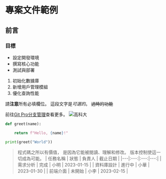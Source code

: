 # 專案文件範例
## 前言
### 目標

- 設定開發環境
- 撰寫核心功能
- 測試與部署

1. 初始化數據庫
2. 新增用戶管理模組
3. 優化查詢性能

請**注意**所有必填欄位。
這段文字是*可選的*。
~~過時的功能~~

前往[Git Pro分支管理](https://www.progit.cn/chapter_3_branch/git.html)查看更多。
![高科大](nkust.jpg)

```python
def greet(name):

    return f"Hello, {name}!"

print(greet("World"))

```
> 程式碼之所以有價值， 是因為它能被閱讀、理解和修改。 版本控制使這一切成為可能。
 | 任務名稱 | 狀態 | 負責人 | 截止日期 | |---|:---:|:---:|---:| | 需求分析 | 完成 | 小明 | 2023-01-15 | | 資料庫設計 | 進行中 | 小華 | 2023-01-30 | | 前端介面 | 未開始 | 小李 | 2023-02-15 |
